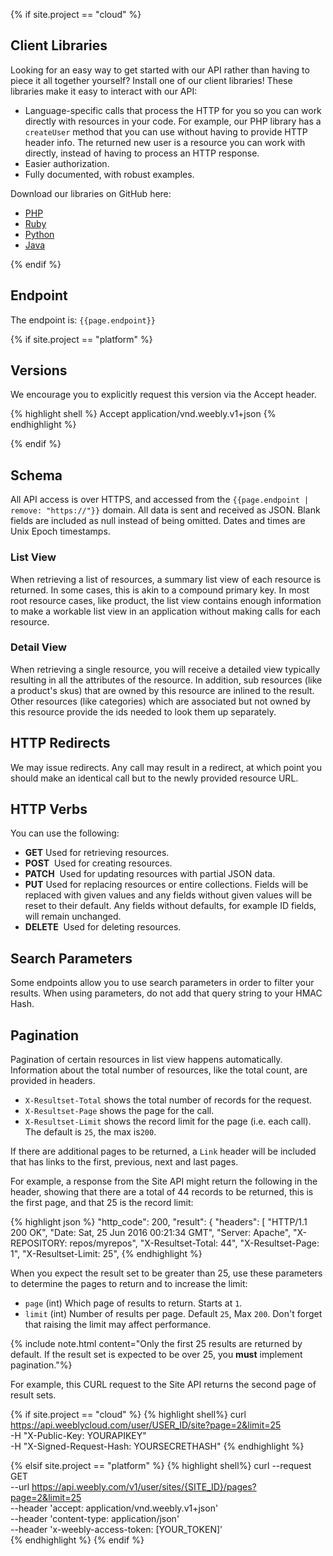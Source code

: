 {% if site.project == "cloud" %}
## Client Libraries

Looking for an easy way to get started with our API rather than having to piece it all together yourself? Install one of our client libraries! These libraries make it easy to interact with our API&#58;

* Language-specific calls that process the HTTP for you so you can work directly with resources in your code. For example, our PHP library has a `createUser` method that you can use without having to provide HTTP header info. The returned new user is a resource you can work with directly, instead of having to process an HTTP response.
* Easier authorization.
* Fully documented, with robust examples.

​Download our libraries on GitHub here&#58;

* <a href="https://github.com/Weebly/cloud-client-php">PHP</a>
* <a href="https://github.com/Weebly/cloud-client-ruby">Ruby</a>
* <a href="https://github.com/Weebly/cloud-client-python">Python</a>
* <a href="https://github.com/Weebly/cloud-client-java">Java</a>

{% endif %}

## Endpoint
The endpoint is: `{{page.endpoint}}`

{% if site.project == "platform" %}
## Versions
We encourage you to explicitly request this version via the Accept header.

{% highlight shell %}
Accept application/vnd.weebly.v1+json
{% endhighlight %}

{% endif %}

## Schema
All API access is over HTTPS, and accessed from the `{{page.endpoint | remove: "https://"}}` domain. All data is sent and received as JSON. Blank fields are included as null instead of being omitted. Dates and times are Unix Epoch timestamps.

### List View
When retrieving a list of resources, a summary list view of each resource is returned. In some cases, this is akin to a compound primary key. In most root resource cases, like product, the list view contains enough information to make a workable list view in an application without making calls for each resource.

### Detail View
When retrieving a single resource, you will receive a detailed view typically resulting in all the attributes of the resource. In addition, sub resources (like a product's skus) that are owned by this resource are inlined to the result. Other resources (like categories) which are associated but not owned by this resource provide the ids needed to look them up separately.

## HTTP Redirects
We may issue redirects. Any call may result in a redirect, at which point you should make an identical call but to the newly provided resource URL.

## HTTP Verbs
You can use the following&#58;

* **GET**
    Used for retrieving resources.
* **POST**
​    Used for creating resources.
* **PATCH**
​    Used for updating resources with partial JSON data.
*  **PUT**
     Used for replacing resources or entire collections. Fields will be replaced with given values and any fields without given values will be reset to their default. Any fields without defaults, for example ID fields, will remain unchanged.
* **DELETE**
​    Used for deleting resources.

## Search Parameters
Some endpoints allow you to use search parameters in order to filter your results. When using parameters, do not add that query string to your HMAC Hash.

## Pagination
Pagination of certain resources in list view happens automatically. Information about the total number of resources, like the total count, are provided in headers.

* `X-Resultset-Total` shows the total number of records for the request.
* `X-Resultset-Page` shows the page for the call.
* `X-Resultset-Limit` shows the record limit for the page (i.e. each call). The default is `25`, the max is`200`.

If there are additional pages to be returned, a `Link` header will be included that has links to the first, previous, next and last pages.

For example, a response from the Site API might return the following in the header, showing that there are a total of 44 records to be returned, this is the first page, and that 25 is the record limit:

{% highlight json %}
"http_code": 200,
    "result": {
        "headers": [
            "HTTP\/1.1 200 OK",
            "Date: Sat, 25 Jun 2016 00:21:34 GMT",
            "Server: Apache",
            "X-REPOSITORY: repos\/myrepos",
            "X-Resultset-Total: 44",
            "X-Resultset-Page: 1",
            "X-Resultset-Limit: 25",
{% endhighlight %}

When you expect the result set to be greater than 25, use these parameters to determine the pages to return and to increase the limit&#58;

* `page` (int)
   Which page of results to return. Starts at `1`.
* `limit` (int)
   Number of results per page. Default `25`, Max `200`. Don't forget that raising the limit may affect performance.

{% include note.html content="Only the first 25 results are returned by default. If the result set is expected to be over 25, you **must** implement pagination."%}

For example, this CURL request to the Site API returns the second page of result sets.


{% if site.project == "cloud" %}
{% highlight shell%}
curl https://api.weeblycloud.com/user/USER_ID/site?page=2&limit=25  \
-H "X-Public-Key: YOURAPIKEY" \
-H "X-Signed-Request-Hash: YOURSECRETHASH"
{% endhighlight %}

{% elsif site.project == "platform" %}
{% highlight shell%}
curl --request GET \
    --url  https://api.weebly.com/v1/user/sites/{SITE_ID}/pages?page=2&limit=25 \
    --header 'accept: application/vnd.weebly.v1+json' \
    --header 'content-type: application/json' \
    --header 'x-weebly-access-token: [YOUR_TOKEN]'  \
{% endhighlight %}
{% endif %}
